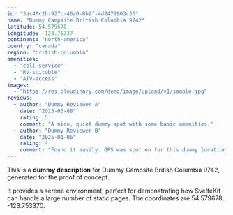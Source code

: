 ```yaml
---
id: "3ac40c2b-927c-46a0-8b2f-4d2479903c36"
name: "Dummy Campsite British Columbia 9742"
latitude: 54.579678
longitude: -123.75337
continent: "north-america"
country: "canada"
region: "british-columbia"
amenities:
  - "cell-service"
  - "RV-suitable"
  - "ATV-access"
images:
  - "https://res.cloudinary.com/demo/image/upload/v1/sample.jpg"
reviews:
  - author: "Dummy Reviewer A"
    date: "2025-03-08"
    rating: 5
    comment: "A nice, quiet dummy spot with some basic amenities."
  - author: "Dummy Reviewer B"
    date: "2025-01-05"
    rating: 4
    comment: "Found it easily. GPS was spot on for this dummy location."
---
```


This is a **dummy description** for Dummy Campsite British Columbia 9742, generated for the proof of concept.

It provides a serene environment, perfect for demonstrating how SvelteKit can handle a large number of static pages. The coordinates are 54.579678, -123.753370.
